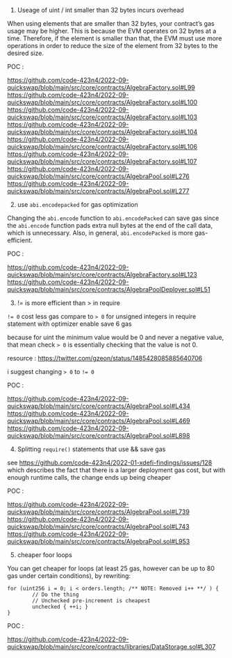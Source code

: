 1. Useage of uint / int smaller than 32 bytes incurs overhead

When using elements that are smaller than 32 bytes, your contract’s gas usage may be higher. This is because the EVM operates on 32 bytes at a time. Therefore, if the element is smaller than that, the EVM must use more operations in order to reduce the size of the element from 32 bytes to the desired size.

POC :

https://github.com/code-423n4/2022-09-quickswap/blob/main/src/core/contracts/AlgebraFactory.sol#L99
https://github.com/code-423n4/2022-09-quickswap/blob/main/src/core/contracts/AlgebraFactory.sol#L100
https://github.com/code-423n4/2022-09-quickswap/blob/main/src/core/contracts/AlgebraFactory.sol#L103
https://github.com/code-423n4/2022-09-quickswap/blob/main/src/core/contracts/AlgebraFactory.sol#L104
https://github.com/code-423n4/2022-09-quickswap/blob/main/src/core/contracts/AlgebraFactory.sol#L106
https://github.com/code-423n4/2022-09-quickswap/blob/main/src/core/contracts/AlgebraFactory.sol#L107
https://github.com/code-423n4/2022-09-quickswap/blob/main/src/core/contracts/AlgebraPool.sol#L276
https://github.com/code-423n4/2022-09-quickswap/blob/main/src/core/contracts/AlgebraPool.sol#L277


2. use `abi.encodepacked` for gas optimization

Changing the `abi.encode` function to `abi.encodePacked` can save gas since the `abi.encode` function pads extra null bytes at the end of the call data, which is unnecessary. Also, in general, `abi.encodePacked` is more gas-efficient.

POC :

https://github.com/code-423n4/2022-09-quickswap/blob/main/src/core/contracts/AlgebraFactory.sol#L123
https://github.com/code-423n4/2022-09-quickswap/blob/main/src/core/contracts/AlgebraPoolDeployer.sol#L51


3. != is more efficient than > in require

`!= 0` cost less gas compare to `> 0` for unsigned integers in require statement with optimizer enable save 6 gas

because for uint the minimum value would be 0 and never a negative value, that mean check `> 0` is essentially checking that the value is not 0.

resource : https://twitter.com/gzeon/status/1485428085885640706

i suggest changing `> 0` to `!= 0`

POC :

https://github.com/code-423n4/2022-09-quickswap/blob/main/src/core/contracts/AlgebraPool.sol#L434
https://github.com/code-423n4/2022-09-quickswap/blob/main/src/core/contracts/AlgebraPool.sol#L469
https://github.com/code-423n4/2022-09-quickswap/blob/main/src/core/contracts/AlgebraPool.sol#L898

4. Splitting `require()` statements that use && save gas

see https://github.com/code-423n4/2022-01-xdefi-findings/issues/128 which describes the fact that there is a larger deployment gas cost, but with enough runtime calls, the change ends up being cheaper

POC :

https://github.com/code-423n4/2022-09-quickswap/blob/main/src/core/contracts/AlgebraPool.sol#L739
https://github.com/code-423n4/2022-09-quickswap/blob/main/src/core/contracts/AlgebraPool.sol#L743
https://github.com/code-423n4/2022-09-quickswap/blob/main/src/core/contracts/AlgebraPool.sol#L953


5. cheaper foor loops

You can get cheaper for loops (at least 25 gas, however can be up to 80 gas under certain conditions), by rewriting:

```
for (uint256 i = 0; i < orders.length; /** NOTE: Removed i++ **/ ) {
        // Do the thing
        // Unchecked pre-increment is cheapest
        unchecked { ++i; }
}     
```

POC :

https://github.com/code-423n4/2022-09-quickswap/blob/main/src/core/contracts/libraries/DataStorage.sol#L307
